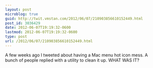 ```yaml
---
layout: post
microblog: true
guid: http://twit.vmstan.com/2012/06/07/210903856610152449.html
post_id: 3036429
date: 2012-06-07T19:19:32-0600
lastmod: 2012-06-07T19:19:32-0600
type: post
url: /2012/06/07/210903856610152449.html
---
```

A few weeks ago I tweeted about having a Mac menu hot icon mess. A bunch of people replied with a utility to clean it up. WHAT WAS IT?

